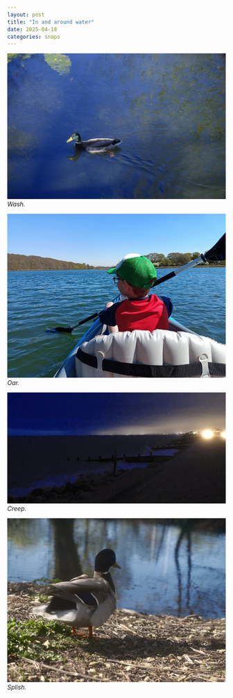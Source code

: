 ```yaml
---
layout: post
title: "In and around water"
date: 2025-04-18
categories: snaps
---
```


![Wash.](/public/img/wash.jpg)
*Wash.*

![Oar.](/public/img/oar.jpg)
*Oar.*

![Creep.](/public/img/creep.jpg)
*Creep.*

![Splish.](/public/img/splish.jpg)
*Splish.*